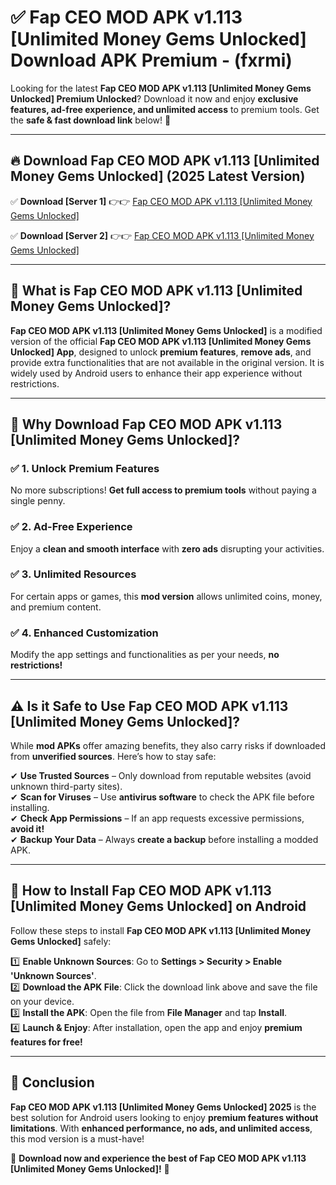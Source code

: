 
# ✅ Fap CEO MOD APK v1.113 [Unlimited Money Gems Unlocked] Download APK Premium -  (fxrmi) 

Looking for the latest **Fap CEO MOD APK v1.113 [Unlimited Money Gems Unlocked] Premium Unlocked**? Download it now and enjoy **exclusive features, ad-free experience, and unlimited access** to premium tools. Get the **safe & fast download link** below! 🚀

---

## 🔥 Download Fap CEO MOD APK v1.113 [Unlimited Money Gems Unlocked] (2025 Latest Version)

✅ **Download [Server 1]** 👉👉 [Fap CEO MOD APK v1.113 [Unlimited Money Gems Unlocked] ](https://apkcomod.com?title=Fap_CEO_MOD_APK_v1.113_[Unlimited_Money_Gems_Unlocked])  

✅ **Download [Server 2]** 👉👉 [Fap CEO MOD APK v1.113 [Unlimited Money Gems Unlocked] ](https://apkcomod.com?title=Fap_CEO_MOD_APK_v1.113_[Unlimited_Money_Gems_Unlocked])  


---

## 📌 What is Fap CEO MOD APK v1.113 [Unlimited Money Gems Unlocked]?

**Fap CEO MOD APK v1.113 [Unlimited Money Gems Unlocked]** is a modified version of the official **Fap CEO MOD APK v1.113 [Unlimited Money Gems Unlocked] App**, designed to unlock **premium features**, **remove ads**, and provide extra functionalities that are not available in the original version. It is widely used by Android users to enhance their app experience without restrictions.

---

## 🌟 Why Download Fap CEO MOD APK v1.113 [Unlimited Money Gems Unlocked]?

### ✅ 1. Unlock Premium Features
No more subscriptions! **Get full access to premium tools** without paying a single penny.

### ✅ 2. Ad-Free Experience
Enjoy a **clean and smooth interface** with **zero ads** disrupting your activities.

### ✅ 3. Unlimited Resources
For certain apps or games, this **mod version** allows unlimited coins, money, and premium content.

### ✅ 4. Enhanced Customization
Modify the app settings and functionalities as per your needs, **no restrictions!**

---

## ⚠️ Is it Safe to Use Fap CEO MOD APK v1.113 [Unlimited Money Gems Unlocked]?

While **mod APKs** offer amazing benefits, they also carry risks if downloaded from **unverified sources**. Here’s how to stay safe:

✔ **Use Trusted Sources** – Only download from reputable websites (avoid unknown third-party sites).  
✔ **Scan for Viruses** – Use **antivirus software** to check the APK file before installing.  
✔ **Check App Permissions** – If an app requests excessive permissions, **avoid it!**  
✔ **Backup Your Data** – Always **create a backup** before installing a modded APK.

---

## 📲 How to Install Fap CEO MOD APK v1.113 [Unlimited Money Gems Unlocked] on Android

Follow these steps to install **Fap CEO MOD APK v1.113 [Unlimited Money Gems Unlocked]** safely:

1️⃣ **Enable Unknown Sources**: Go to **Settings > Security > Enable 'Unknown Sources'**.  
2️⃣ **Download the APK File**: Click the download link above and save the file on your device.  
3️⃣ **Install the APK**: Open the file from **File Manager** and tap **Install**.  
4️⃣ **Launch & Enjoy**: After installation, open the app and enjoy **premium features for free!**

---

## 🚀 Conclusion

**Fap CEO MOD APK v1.113 [Unlimited Money Gems Unlocked] 2025** is the best solution for Android users looking to enjoy **premium features without limitations**. With **enhanced performance, no ads, and unlimited access**, this mod version is a must-have!

🔻 **Download now and experience the best of Fap CEO MOD APK v1.113 [Unlimited Money Gems Unlocked]!** 🔻

